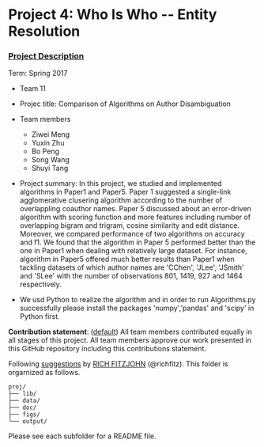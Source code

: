 # Project 4: Who Is Who -- Entity Resolution

### [Project Description](doc/project4_desc.md)

Term: Spring 2017

+ Team 11
+ Projec title: Comparison of Algorithms on Author Disambiguation
+ Team members
	+ Ziwei Meng
	+ Yuxin Zhu 
	+ Bo Peng
	+ Song Wang
	+ Shuyi Tang
+ Project summary: In this project, we studied and implemented algorithms in Paper1 and Paper5. Paper 1 suggested a single-link agglomerative clusering algorithm according to the number of overlappling coauthor names. Paper 5 discussed about an error-driven algorithm with scoring function and more features including number of overlapping bigram and trigram, cosine similarity and edit distance. Moreover, we compared performance of two algorithms on accuracy and f1. We found that the algorithm in Paper 5 performed better than the one in Paper1 when dealing with relatively large dataset. For instance, algorithm in Paper5 offered much better results than Paper1 when tackling datasets of which author names are 'CChen', 'JLee', 'JSmith' and 'SLee' with the number of observations 801, 1419, 927 and 1464 respectively.


+ We usd Python to realize the algorithm and in order to run Algorithms.py successfully please install the packages 'numpy','pandas' and 'scipy' in Python first.
	
**Contribution statement**: ([default](doc/a_note_on_contributions.md)) All team members contributed equally in all stages of this project. All team members approve our work presented in this GitHub repository including this contributions statement. 

Following [suggestions](http://nicercode.github.io/blog/2013-04-05-projects/) by [RICH FITZJOHN](http://nicercode.github.io/about/#Team) (@richfitz). This folder is orgarnized as follows.

```
proj/
├── lib/
├── data/
├── doc/
├── figs/
└── output/
```

Please see each subfolder for a README file.

